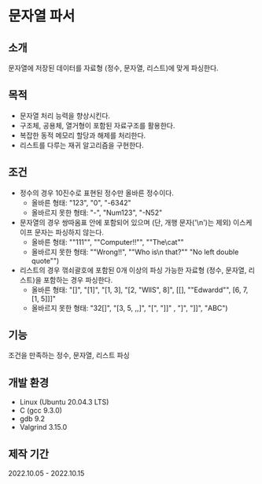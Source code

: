 # 문자열 파서

## 소개
문자열에 저장된 데이터를 자료형 (정수, 문자열, 리스트)에 맞게 파싱한다.

## 목적
* 문자열 처리 능력을 향상시킨다.
* 구조체, 공용체, 열거형이 포함된 자료구조를 활용한다.
* 복잡한 동적 메모리 할당과 해제를 처리한다.
* 리스트를 다루는 재귀 알고리즘을 구현한다.

## 조건
* 정수의 경우 10진수로 표현된 정수만 올바른 정수이다. 
	* 올바른 형태: "123", "0", "-6342"
	* 올바르지 못한 형태: "-", "Num123", "-N52"
* 문자열의 경우 쌍따옴표 안에 포함되어 있으며 (단, 개행 문자('\n')는 제외) 이스케이프 문자는 파싱하지 않는다. 
	* 올바른 형태: "\"111\"", "\"Computer!!\"", "\"The\\cat\""
	* 올바르지 못한 형태: "\"Wrong!!", "\"Who is\n that?\"" "No left double quote\"")
* 리스트의 경우 꺾쇠괄호에 포함된 0개 이상의 파싱 가능한 자료형 (정수, 문자열, 리스트)을 포함하는 경우 파싱한다. 
	* 올바른 형태: "[]", "[1]", "[1, 3], "[2, \"WllS\", 8]", [[], "\"Edwardd\"", [6, 7, [1, 5]]]"
	* 올바르지 못한 형태: "32[]", "[3, 5, ,,]", "[", "]]" , "]", "]]", "ABC")
  
## 기능
조건을 만족하는 정수, 문자열, 리스트 파싱

## 개발 환경
* Linux (Ubuntu 20.04.3 LTS)
* C (gcc 9.3.0)
* gdb 9.2
* Valgrind 3.15.0

## 제작 기간
2022.10.05 - 2022.10.15
